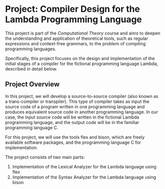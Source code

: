 # Project: Compiler Design for the Lambda Programming Language

This project is part of the *Computational Theory* course and aims to deepen the understanding and application of theoretical tools, such as regular expressions and context-free grammars,
to the problem of compiling programming languages.

Specifically, this project focuses on the design and implementation of the initial stages of a compiler for the fictional programming language Lambda, described in detail below.

## Project Overview

In this project, we will develop a source-to-source compiler (also known as a trans-compiler or transpiler).
This type of compiler takes as input the source code of a program written in one programming language and produces equivalent source code in another programming language.
In our case, the input source code will be written in the fictional Lambda programming language, and the output code will be in the familiar programming language C.

For this project, we will use the tools flex and bison, which are freely available software packages, and the programming language C for implementation.

The project consists of two main parts:

1. Implementation of the Lexical Analyzer for the Lambda language using flex
2. Implementation of the Syntax Analyzer for the Lambda language using bison
